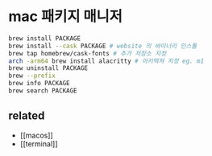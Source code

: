 # mac 패키지 매니저

```sh
brew install PACKAGE
brew install --cask PACKAGE # website 의 바이너리 인스톨
brew tap homebrew/cask-fonts # 추가 저장소 지정
arch -arm64 brew install alacritty # 아키텍쳐 지정 eg. m1
brew uninstall PACKAGE
brew --prefix
brew info PACKAGE
brew search PACKAGE
```

## related
- [[macos]]
- [[terminal]]
